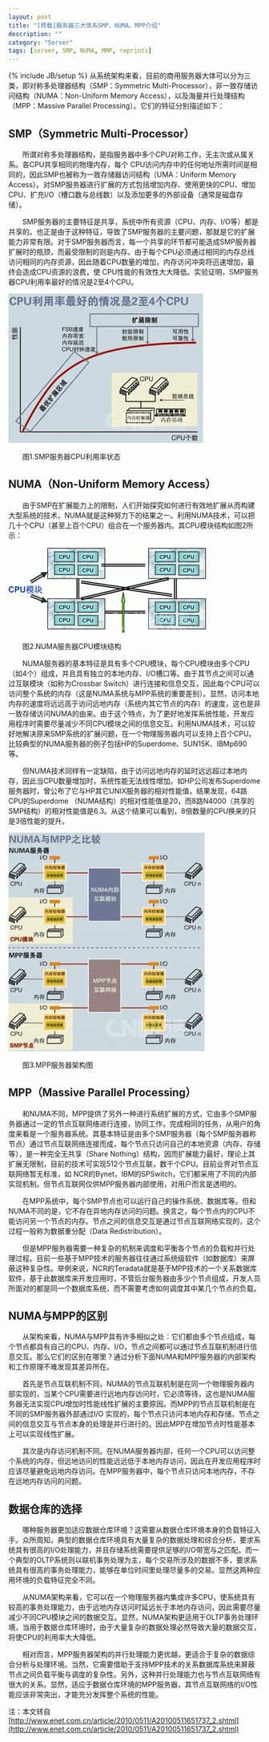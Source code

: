 ```yaml
---
layout: post
title: "[转载]服务器三大体系SMP、NUMA、MPP介绍"
description: ""
category: "Server"
tags: [server, SMP, NUMA, MMP, reprints]
---
```

{% include JB/setup %}
从系统架构来看，目前的商用服务器大体可以分为三类，即对称多处理器结构（SMP：Symmetric Multi-Processor），非一致存储访问结构（NUMA：Non-Uniform Memory Access），以及海量并行处理结构（MPP：Massive Parallel Processing）。它们的特征分别描述如下： 

<!-- more -->
## SMP（Symmetric Multi-Processor） 

　　所谓对称多处理器结构，是指服务器中多个CPU对称工作，无主次或从属关系。各CPU共享相同的物理内存，每个 CPU访问内存中的任何地址所需时间是相同的，因此SMP也被称为一致存储器访问结构（UMA：Uniform Memory Access）。对SMP服务器进行扩展的方式包括增加内存、使用更快的CPU、增加CPU、扩充I/O（槽口数与总线数）以及添加更多的外部设备（通常是磁盘存储）。 

　　SMP服务器的主要特征是共享，系统中所有资源（CPU、内存、I/O等）都是共享的。也正是由于这种特征，导致了SMP服务器的主要问题，那就是它的扩展能力非常有限。对于SMP服务器而言，每一个共享的环节都可能造成SMP服务器扩展时的瓶颈，而最受限制的则是内存。由于每个CPU必须通过相同的内存总线访问相同的内存资源，因此随着CPU数量的增加，内存访问冲突将迅速增加，最终会造成CPU资源的浪费，使 CPU性能的有效性大大降低。实验证明，SMP服务器CPU利用率最好的情况是2至4个CPU。

![smp](/images/smp.jpg)

　　图1.SMP服务器CPU利用率状态

## NUMA（Non-Uniform Memory Access） 

　　由于SMP在扩展能力上的限制，人们开始探究如何进行有效地扩展从而构建大型系统的技术，NUMA就是这种努力下的结果之一。利用NUMA技术，可以把几十个CPU（甚至上百个CPU）组合在一个服务器内。其CPU模块结构如图2所示： 

![muma](/images/numa.jpg)

　　图2.NUMA服务器CPU模块结构

　　NUMA服务器的基本特征是具有多个CPU模块，每个CPU模块由多个CPU（如4个）组成，并且具有独立的本地内存、I/O槽口等。由于其节点之间可以通过互联模块（如称为Crossbar Switch）进行连接和信息交互，因此每个CPU可以访问整个系统的内存（这是NUMA系统与MPP系统的重要差别）。显然，访问本地内存的速度将远远高于访问远地内存（系统内其它节点的内存）的速度，这也是非一致存储访问NUMA的由来。由于这个特点，为了更好地发挥系统性能，开发应用程序时需要尽量减少不同CPU模块之间的信息交互。利用NUMA技术，可以较好地解决原来SMP系统的扩展问题，在一个物理服务器内可以支持上百个CPU。比较典型的NUMA服务器的例子包括HP的Superdome、SUN15K、IBMp690等。 

　　但NUMA技术同样有一定缺陷，由于访问远地内存的延时远远超过本地内存，因此当CPU数量增加时，系统性能无法线性增加。如HP公司发布Superdome服务器时，曾公布了它与HP其它UNIX服务器的相对性能值，结果发现，64路CPU的Superdome （NUMA结构）的相对性能值是20，而8路N4000（共享的SMP结构）的相对性能值是6.3。从这个结果可以看到，8倍数量的CPU换来的只是3倍性能的提升。 

![mpp](/images/mpp.jpg)

　　图3.MPP服务器架构图

## MPP（Massive Parallel Processing） 

　　和NUMA不同，MPP提供了另外一种进行系统扩展的方式，它由多个SMP服务器通过一定的节点互联网络进行连接，协同工作，完成相同的任务，从用户的角度来看是一个服务器系统。其基本特征是由多个SMP服务器（每个SMP服务器称节点）通过节点互联网络连接而成，每个节点只访问自己的本地资源（内存、存储等），是一种完全无共享（Share Nothing）结构，因而扩展能力最好，理论上其扩展无限制，目前的技术可实现512个节点互联，数千个CPU。目前业界对节点互联网络暂无标准，如 NCR的Bynet，IBM的SPSwitch，它们都采用了不同的内部实现机制。但节点互联网仅供MPP服务器内部使用，对用户而言是透明的。 

　　在MPP系统中，每个SMP节点也可以运行自己的操作系统、数据库等。但和NUMA不同的是，它不存在异地内存访问的问题。换言之，每个节点内的CPU不能访问另一个节点的内存。节点之间的信息交互是通过节点互联网络实现的，这个过程一般称为数据重分配（Data Redistribution）。 

　　但是MPP服务器需要一种复杂的机制来调度和平衡各个节点的负载和并行处理过程。目前一些基于MPP技术的服务器往往通过系统级软件（如数据库）来屏蔽这种复杂性。举例来说，NCR的Teradata就是基于MPP技术的一个关系数据库软件，基于此数据库来开发应用时，不管后台服务器由多少个节点组成，开发人员所面对的都是同一个数据库系统，而不需要考虑如何调度其中某几个节点的负载。

## NUMA与MPP的区别 

　　从架构来看，NUMA与MPP具有许多相似之处：它们都由多个节点组成，每个节点都具有自己的CPU、内存、I/O，节点之间都可以通过节点互联机制进行信息交互。那么它们的区别在哪里？通过分析下面NUMA和MPP服务器的内部架构和工作原理不难发现其差异所在。 

　　首先是节点互联机制不同，NUMA的节点互联机制是在同一个物理服务器内部实现的，当某个CPU需要进行远地内存访问时，它必须等待，这也是NUMA服务器无法实现CPU增加时性能线性扩展的主要原因。而MPP的节点互联机制是在不同的SMP服务器外部通过I/O 实现的，每个节点只访问本地内存和存储，节点之间的信息交互与节点本身的处理是并行进行的。因此MPP在增加节点时性能基本上可以实现线性扩展。 

　　其次是内存访问机制不同。在NUMA服务器内部，任何一个CPU可以访问整个系统的内存，但远地访问的性能远远低于本地内存访问，因此在开发应用程序时应该尽量避免远地内存访问。在MPP服务器中，每个节点只访问本地内存，不存在远地内存访问的问题。 

## 数据仓库的选择 

　　哪种服务器更加适应数据仓库环境？这需要从数据仓库环境本身的负载特征入手。众所周知，典型的数据仓库环境具有大量复杂的数据处理和综合分析，要求系统具有很高的I/O处理能力，并且存储系统需要提供足够的I/O带宽与之匹配。而一个典型的OLTP系统则以联机事务处理为主，每个交易所涉及的数据不多，要求系统具有很高的事务处理能力，能够在单位时间里处理尽量多的交易。显然这两种应用环境的负载特征完全不同。 

　　从NUMA架构来看，它可以在一个物理服务器内集成许多CPU，使系统具有较高的事务处理能力，由于远地内存访问时延远长于本地内存访问，因此需要尽量减少不同CPU模块之间的数据交互。显然，NUMA架构更适用于OLTP事务处理环境，当用于数据仓库环境时，由于大量复杂的数据处理必然导致大量的数据交互，将使CPU的利用率大大降低。 

　　相对而言，MPP服务器架构的并行处理能力更优越，更适合于复杂的数据综合分析与处理环境。当然，它需要借助于支持MPP技术的关系数据库系统来屏蔽节点之间负载平衡与调度的复杂性。另外，这种并行处理能力也与节点互联网络有很大的关系。显然，适应于数据仓库环境的MPP服务器，其节点互联网络的I/O性能应该非常突出，才能充分发挥整个系统的性能。

注：本文转自[http://www.enet.com.cn/article/2010/0511/A20100511651737_2.shtml](http://www.enet.com.cn/article/2010/0511/A20100511651737_2.shtml)
